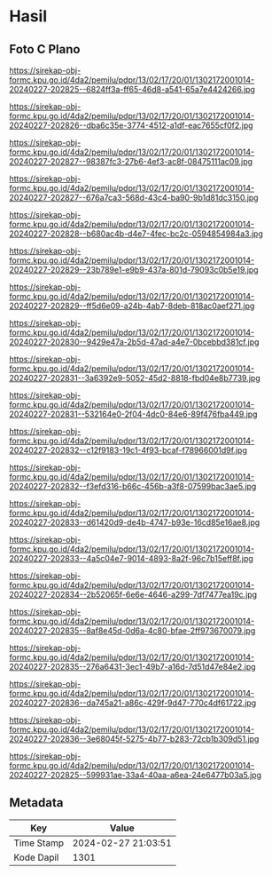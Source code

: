 # Hasil

## Foto C Plano

https://sirekap-obj-formc.kpu.go.id/4da2/pemilu/pdpr/13/02/17/20/01/1302172001014-20240227-202825--6824ff3a-ff65-46d8-a541-65a7e4424266.jpg

https://sirekap-obj-formc.kpu.go.id/4da2/pemilu/pdpr/13/02/17/20/01/1302172001014-20240227-202826--dba6c35e-3774-4512-a1df-eac7655cf0f2.jpg

https://sirekap-obj-formc.kpu.go.id/4da2/pemilu/pdpr/13/02/17/20/01/1302172001014-20240227-202827--98387fc3-27b6-4ef3-ac8f-08475111ac09.jpg

https://sirekap-obj-formc.kpu.go.id/4da2/pemilu/pdpr/13/02/17/20/01/1302172001014-20240227-202827--676a7ca3-568d-43c4-ba90-9b1d81dc3150.jpg

https://sirekap-obj-formc.kpu.go.id/4da2/pemilu/pdpr/13/02/17/20/01/1302172001014-20240227-202828--b680ac4b-d4e7-4fec-bc2c-0594854984a3.jpg

https://sirekap-obj-formc.kpu.go.id/4da2/pemilu/pdpr/13/02/17/20/01/1302172001014-20240227-202829--23b789e1-e9b9-437a-801d-79093c0b5e19.jpg

https://sirekap-obj-formc.kpu.go.id/4da2/pemilu/pdpr/13/02/17/20/01/1302172001014-20240227-202829--ff5d6e09-a24b-4ab7-8deb-818ac0aef271.jpg

https://sirekap-obj-formc.kpu.go.id/4da2/pemilu/pdpr/13/02/17/20/01/1302172001014-20240227-202830--9429e47a-2b5d-47ad-a4e7-0bcebbd381cf.jpg

https://sirekap-obj-formc.kpu.go.id/4da2/pemilu/pdpr/13/02/17/20/01/1302172001014-20240227-202831--3a6392e9-5052-45d2-8818-fbd04e8b7739.jpg

https://sirekap-obj-formc.kpu.go.id/4da2/pemilu/pdpr/13/02/17/20/01/1302172001014-20240227-202831--532164e0-2f04-4dc0-84e6-89f476fba449.jpg

https://sirekap-obj-formc.kpu.go.id/4da2/pemilu/pdpr/13/02/17/20/01/1302172001014-20240227-202832--c12f9183-19c1-4f93-bcaf-f78966001d9f.jpg

https://sirekap-obj-formc.kpu.go.id/4da2/pemilu/pdpr/13/02/17/20/01/1302172001014-20240227-202832--f3efd316-b66c-456b-a3f8-07599bac3ae5.jpg

https://sirekap-obj-formc.kpu.go.id/4da2/pemilu/pdpr/13/02/17/20/01/1302172001014-20240227-202833--d61420d9-de4b-4747-b93e-16cd85e16ae8.jpg

https://sirekap-obj-formc.kpu.go.id/4da2/pemilu/pdpr/13/02/17/20/01/1302172001014-20240227-202833--4a5c04e7-9014-4893-8a2f-96c7b15eff8f.jpg

https://sirekap-obj-formc.kpu.go.id/4da2/pemilu/pdpr/13/02/17/20/01/1302172001014-20240227-202834--2b52065f-6e6e-4646-a299-7df7477ea19c.jpg

https://sirekap-obj-formc.kpu.go.id/4da2/pemilu/pdpr/13/02/17/20/01/1302172001014-20240227-202835--8af8e45d-0d6a-4c80-bfae-2ff973670079.jpg

https://sirekap-obj-formc.kpu.go.id/4da2/pemilu/pdpr/13/02/17/20/01/1302172001014-20240227-202835--276a6431-3ec1-49b7-a16d-7d51d47e84e2.jpg

https://sirekap-obj-formc.kpu.go.id/4da2/pemilu/pdpr/13/02/17/20/01/1302172001014-20240227-202836--da745a21-a86c-429f-9d47-770c4df61722.jpg

https://sirekap-obj-formc.kpu.go.id/4da2/pemilu/pdpr/13/02/17/20/01/1302172001014-20240227-202836--3e68045f-5275-4b77-b283-72cb1b309d51.jpg

https://sirekap-obj-formc.kpu.go.id/4da2/pemilu/pdpr/13/02/17/20/01/1302172001014-20240227-202825--599931ae-33a4-40aa-a6ea-24e6477b03a5.jpg


## Metadata

| Key        | Value               |
| ---------- | ------------------- |
| Time Stamp | 2024-02-27 21:03:51 |
| Kode Dapil | 1301                |



